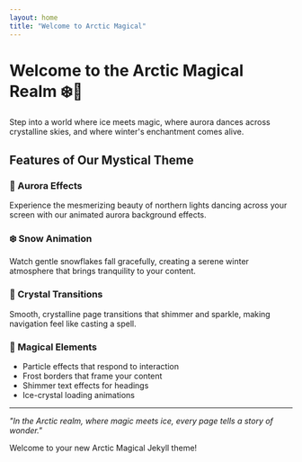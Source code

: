 ```yaml
---
layout: home
title: "Welcome to Arctic Magical"
---
```


# Welcome to the Arctic Magical Realm ❄️🔮

Step into a world where ice meets magic, where aurora dances across crystalline skies, and where winter's enchantment comes alive.

## Features of Our Mystical Theme

### 🌌 Aurora Effects
Experience the mesmerizing beauty of northern lights dancing across your screen with our animated aurora background effects.

### ❄️ Snow Animation
Watch gentle snowflakes fall gracefully, creating a serene winter atmosphere that brings tranquility to your content.

### 💎 Crystal Transitions
Smooth, crystalline page transitions that shimmer and sparkle, making navigation feel like casting a spell.

### 🔮 Magical Elements
- Particle effects that respond to interaction
- Frost borders that frame your content
- Shimmer text effects for headings
- Ice-crystal loading animations

---

*"In the Arctic realm, where magic meets ice, every page tells a story of wonder."*

Welcome to your new Arctic Magical Jekyll theme!
